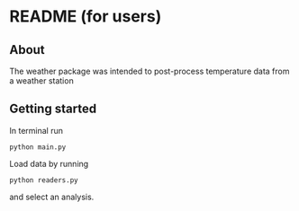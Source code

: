 # README (for users)

## About             
The weather package was intended to post-process temperature data from a weather station

## Getting started
In terminal run
  
    python main.py

Load data by running

    python readers.py

and select an analysis.
